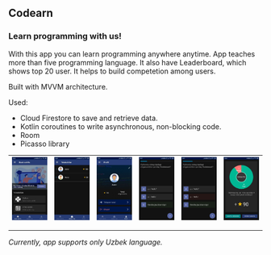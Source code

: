 ## Codearn

### Learn programming with us!

With this app you can learn programming anywhere anytime. App teaches more than five programming language. It also have Leaderboard, which shows top 20 user. It helps to build competetion among users.

Built with MVVM architecture.

Used:
- Cloud Firestore to save and retrieve data.
- Kotlin coroutines to write asynchronous, non-blocking code.
- Room
- Picasso library

| ![Screenshot 1](screenshots/screenshot1.jpg) | ![Screenshot 2](screenshots/screenshot2.jpg) | ![Screenshot 3](screenshots/screenshot3.jpg) | ![Screenshot 4](screenshots/screenshot4.jpg) | ![Screenshot 5](screenshots/screenshot5.jpg) | ![Screenshot 6](screenshots/screenshot6.jpg)
| --------------------------- | ------------------------- | ------------------------- | ------------------------- | ------------------------- | ------------------------- |

---------------------

*Currently, app supports only Uzbek language.*
